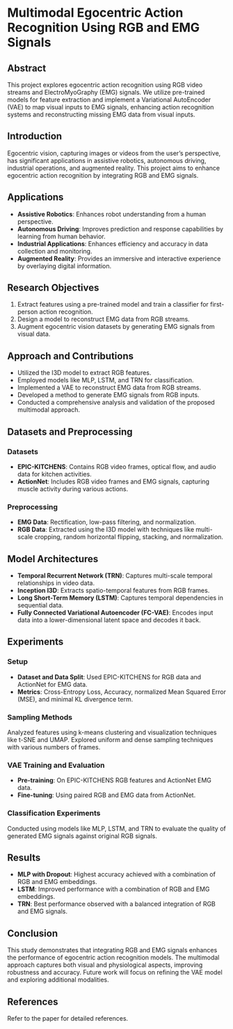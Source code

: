 # Multimodal Egocentric Action Recognition Using RGB and EMG Signals

## Abstract

This project explores egocentric action recognition using RGB video streams and ElectroMyoGraphy (EMG) signals. We utilize pre-trained models for feature extraction and implement a Variational AutoEncoder (VAE) to map visual inputs to EMG signals, enhancing action recognition systems and reconstructing missing EMG data from visual inputs.

## Introduction

Egocentric vision, capturing images or videos from the user’s perspective, has significant applications in assistive robotics, autonomous driving, industrial operations, and augmented reality. This project aims to enhance egocentric action recognition by integrating RGB and EMG signals.

## Applications

- **Assistive Robotics**: Enhances robot understanding from a human perspective.
- **Autonomous Driving**: Improves prediction and response capabilities by learning from human behavior.
- **Industrial Applications**: Enhances efficiency and accuracy in data collection and monitoring.
- **Augmented Reality**: Provides an immersive and interactive experience by overlaying digital information.

## Research Objectives

1. Extract features using a pre-trained model and train a classifier for first-person action recognition.
2. Design a model to reconstruct EMG data from RGB streams.
3. Augment egocentric vision datasets by generating EMG signals from visual data.

## Approach and Contributions

- Utilized the I3D model to extract RGB features.
- Employed models like MLP, LSTM, and TRN for classification.
- Implemented a VAE to reconstruct EMG data from RGB streams.
- Developed a method to generate EMG signals from RGB inputs.
- Conducted a comprehensive analysis and validation of the proposed multimodal approach.

## Datasets and Preprocessing

### Datasets

- **EPIC-KITCHENS**: Contains RGB video frames, optical flow, and audio data for kitchen activities.
- **ActionNet**: Includes RGB video frames and EMG signals, capturing muscle activity during various actions.

### Preprocessing

- **EMG Data**: Rectification, low-pass filtering, and normalization.
- **RGB Data**: Extracted using the I3D model with techniques like multi-scale cropping, random horizontal flipping, stacking, and normalization.

## Model Architectures

- **Temporal Recurrent Network (TRN)**: Captures multi-scale temporal relationships in video data.
- **Inception I3D**: Extracts spatio-temporal features from RGB frames.
- **Long Short-Term Memory (LSTM)**: Captures temporal dependencies in sequential data.
- **Fully Connected Variational Autoencoder (FC-VAE)**: Encodes input data into a lower-dimensional latent space and decodes it back.

## Experiments

### Setup

- **Dataset and Data Split**: Used EPIC-KITCHENS for RGB data and ActionNet for EMG data.
- **Metrics**: Cross-Entropy Loss, Accuracy, normalized Mean Squared Error (MSE), and minimal KL divergence term.

### Sampling Methods

Analyzed features using k-means clustering and visualization techniques like t-SNE and UMAP. Explored uniform and dense sampling techniques with various numbers of frames.

### VAE Training and Evaluation

- **Pre-training**: On EPIC-KITCHENS RGB features and ActionNet EMG data.
- **Fine-tuning**: Using paired RGB and EMG data from ActionNet.

### Classification Experiments

Conducted using models like MLP, LSTM, and TRN to evaluate the quality of generated EMG signals against original RGB signals.

## Results

- **MLP with Dropout**: Highest accuracy achieved with a combination of RGB and EMG embeddings.
- **LSTM**: Improved performance with a combination of RGB and EMG embeddings.
- **TRN**: Best performance observed with a balanced integration of RGB and EMG signals.

## Conclusion

This study demonstrates that integrating RGB and EMG signals enhances the performance of egocentric action recognition models. The multimodal approach captures both visual and physiological aspects, improving robustness and accuracy. Future work will focus on refining the VAE model and exploring additional modalities.

## References

Refer to the paper for detailed references.